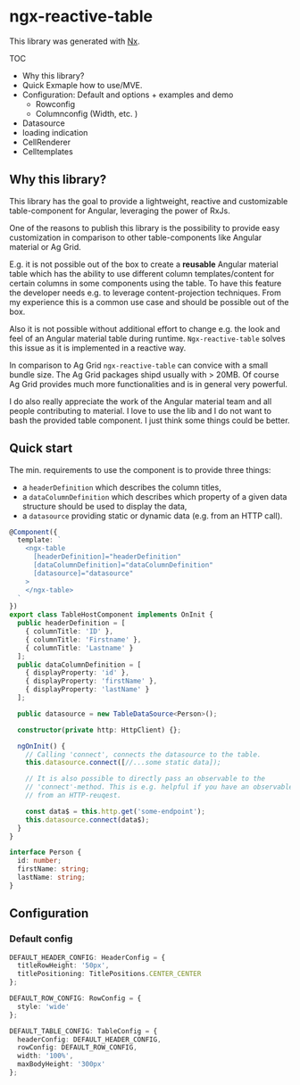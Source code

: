 # ngx-reactive-table

This library was generated with [Nx](https://nx.dev).

TOC

- Why this library?
- Quick Exmaple how to use/MVE.
- Configuration: Default and options + examples and demo
  - Rowconfig
  - Columnconfig (Width, etc. )
- Datasource
- loading indication
- CellRenderer
- Celltemplates

## Why this library?

This library has the goal to provide a lightweight, reactive and customizable table-component for Angular, leveraging the power of RxJs.

One of the reasons to publish this library is the possibility to provide easy customization in comparison to other table-components like Angular material
or Ag Grid.

E.g. it is not possible out of the box to create a **reusable** Angular material table which has the ability to use different column templates/content for certain columns in some components using the table. To have this feature the developer needs e.g. to leverage content-projection techniques. From my experience this is a common use case and should be possible out of the box.

Also it is not possible without additional effort to change e.g. the look and feel of an Angular material table during runtime. `Ngx-reactive-table` solves this issue
as it is implemented in a reactive way.

In comparison to Ag Grid `ngx-reactive-table` can convice with a small bundle size. The Ag Grid packages shipd usually with > 20MB. Of course Ag Grid provides much more functionalities and is in general very powerful.

I do also really appreciate the work of the Angular material team and all people contributing to material. I love to use the lib and I do not want to bash the
provided table component. I just think some things could be better.

## Quick start

The min. requirements to use the component is to provide three things:

- a `headerDefinition` which describes the column titles,
- a `dataColumnDefinition` which describes which property of a given data structure should be used to display the data,
- a `datasource` providing static or dynamic data (e.g. from an HTTP call).

```typescript
@Component({
  template: `
    <ngx-table
      [headerDefinition]="headerDefinition"
      [dataColumnDefinition]="dataColumnDefinition"
      [datasource]="datasource"
    >
    </ngx-table>
  `
})
export class TableHostComponent implements OnInit {
  public headerDefinition = [
    { columnTitle: 'ID' },
    { columnTitle: 'Firstname' },
    { columnTitle: 'Lastname' }
  ];
  public dataColumnDefinition = [
    { displayProperty: 'id' },
    { displayProperty: 'firstName' },
    { displayProperty: 'lastName' }
  ];

  public datasource = new TableDataSource<Person>();

  constructor(private http: HttpClient) {};

  ngOnInit() {
    // Calling 'connect', connects the datasource to the table.
    this.datasource.connect([//...some static data]);

    // It is also possible to directly pass an observable to the
    // 'connect'-method. This is e.g. helpful if you have an observable
    // from an HTTP-reuqest.

    const data$ = this.http.get('some-endpoint');
    this.datasource.connect(data$);
  }
}

interface Person {
  id: number;
  firstName: string;
  lastName: string;
}
```

## Configuration

### Default config

```typescript
DEFAULT_HEADER_CONFIG: HeaderConfig = {
  titleRowHeight: '50px',
  titlePositioning: TitlePositions.CENTER_CENTER
};

DEFAULT_ROW_CONFIG: RowConfig = {
  style: 'wide'
};

DEFAULT_TABLE_CONFIG: TableConfig = {
  headerConfig: DEFAULT_HEADER_CONFIG,
  rowConfig: DEFAULT_ROW_CONFIG,
  width: '100%',
  maxBodyHeight: '300px'
};
```
